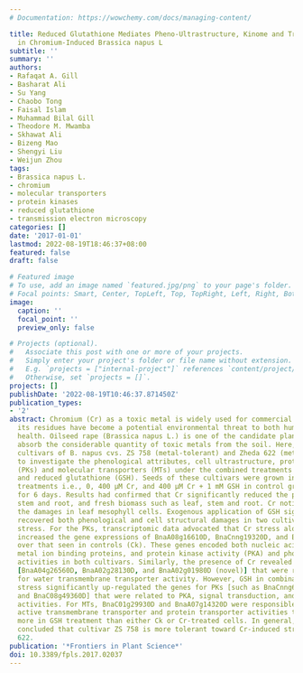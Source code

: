 ```yaml
---
# Documentation: https://wowchemy.com/docs/managing-content/

title: Reduced Glutathione Mediates Pheno-Ultrastructure, Kinome and Transportome
  in Chromium-Induced Brassica napus L
subtitle: ''
summary: ''
authors:
- Rafaqat A. Gill
- Basharat Ali
- Su Yang
- Chaobo Tong
- Faisal Islam
- Muhammad Bilal Gill
- Theodore M. Mwamba
- Skhawat Ali
- Bizeng Mao
- Shengyi Liu
- Weijun Zhou
tags:
- Brassica napus L.
- chromium
- molecular transporters
- protein kinases
- reduced glutathione
- transmission electron microscopy
categories: []
date: '2017-01-01'
lastmod: 2022-08-19T18:46:37+08:00
featured: false
draft: false

# Featured image
# To use, add an image named `featured.jpg/png` to your page's folder.
# Focal points: Smart, Center, TopLeft, Top, TopRight, Left, Right, BottomLeft, Bottom, BottomRight.
image:
  caption: ''
  focal_point: ''
  preview_only: false

# Projects (optional).
#   Associate this post with one or more of your projects.
#   Simply enter your project's folder or file name without extension.
#   E.g. `projects = ["internal-project"]` references `content/project/deep-learning/index.md`.
#   Otherwise, set `projects = []`.
projects: []
publishDate: '2022-08-19T10:46:37.871450Z'
publication_types:
- '2'
abstract: Chromium (Cr) as a toxic metal is widely used for commercial purposes and
  its residues have become a potential environmental threat to both human and plant
  health. Oilseed rape (Brassica napus L.) is one of the candidate plants that can
  absorb the considerable quantity of toxic metals from the soil. Here, we used two
  cultivars of B. napus cvs. ZS 758 (metal-tolerant) and Zheda 622 (metal-susceptible)
  to investigate the phenological attributes, cell ultrastructure, protein kinases
  (PKs) and molecular transporters (MTs) under the combined treatments of Cr stress
  and reduced glutathione (GSH). Seeds of these cultivars were grown in vitro at different
  treatments i.e., 0, 400 μM Cr, and 400 μM Cr + 1 mM GSH in control growth chamber
  for 6 days. Results had confirmed that Cr significantly reduced the plant length,
  stem and root, and fresh biomass such as leaf, stem and root. Cr noticeably caused
  the damages in leaf mesophyll cells. Exogenous application of GSH significantly
  recovered both phenological and cell structural damages in two cultivars under Cr
  stress. For the PKs, transcriptomic data advocated that Cr stress alone significantly
  increased the gene expressions of BnaA08g16610D, BnaCnng19320D, and BnaA08g00390D
  over that seen in controls (Ck). These genes encoded both nucleic acid and transition
  metal ion binding proteins, and protein kinase activity (PKA) and phosphotransferase
  activities in both cultivars. Similarly, the presence of Cr revealed elite MT genes
  [BnaA04g26560D, BnaA02g28130D, and BnaA02g01980D (novel)] that were responsible
  for water transmembrane transporter activity. However, GSH in combination with Cr
  stress significantly up-regulated the genes for PKs [such as BnaCnng69940D (novel)
  and BnaC08g49360D] that were related to PKA, signal transduction, and oxidoreductase
  activities. For MTs, BnaC01g29930D and BnaA07g14320D were responsible for secondary
  active transmembrane transporter and protein transporter activities that were expressed
  more in GSH treatment than either Ck or Cr-treated cells. In general, it can be
  concluded that cultivar ZS 758 is more tolerant toward Cr-induced stress than Zheda
  622.
publication: '*Frontiers in Plant Science*'
doi: 10.3389/fpls.2017.02037
---
```

